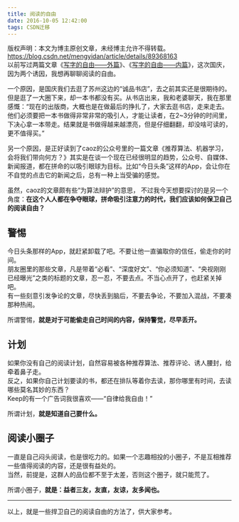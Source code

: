 ```yaml
---
title: 阅读的自由
date: 2016-10-05 12:42:00
tags: CSDN迁移
---
```

 版权声明：本文为博主原创文章，未经博主允许不得转载。 https://blog.csdn.net/mengyidan/article/details/89368163   
   以前写过两篇文章《[写字的自由——外篇](https://www.jianshu.com/p/27aac06caff8)》、《[写字的自由——内篇](https://www.jianshu.com/p/cf1bfb25b735)》，这次国庆，因为两个诱因，我想再聊聊阅读的自由。

 一个原因，是国庆我们去逛了苏州这边的“诚品书店”，去之前其实还是很期待的。但是逛了一大圈下来，却一本书都没有买。从书店出来，我和老婆聊天，我在那里感慨：“现在的出版商，大概也是在做最后的挣扎了，大家去逛书店，走来走去。他们必须要把一本书做得非常非常的吸引人，才能让读者，在2~3分钟的时间里，下决心拿一本带走。结果就是书做得越来越漂亮，但是仔细翻翻，却没啥可读的，更不值得买。”

 另一个原因，是正好读到了caoz的公众号里的一篇文章《推荐算法、机器学习，会将我们带向何方？》其实是在谈一个现在已经很明显的趋势，公众号、自媒体、新闻报道，都在拼命的以吸引眼球为目标。比如“今日头条”这样的App，会让你在不自觉的点击它的新闻之后，总有一种上当受骗的感觉。

 虽然，caoz的文章颇有些“为算法辩护”的意思， 不过我今天想要探讨的是另一个角度：**在这个人人都在争夺眼球，拼命吸引注意力的时代，我们应该如何保卫自己的阅读自由？**

 
## 警惕

 今日头条那样的App，就赶紧卸载了吧。不要让他一直骗取你的信任，偷走你的时间。  
 朋友圈里的那些文章，凡是带着“必看”、“深度好文”、“你必须知道”、“央视刚刚已经曝光”之类的标题的文章，忍一忍，不要去点。不当心点开了，也赶紧关掉吧。  
 有一些刻意引发争论的文章，尽快丢到脑后，不要去争论，不要加入混战，不要凑那种热闹。

 所谓警惕，**就是对于可能偷走自己时间的内容，保持警觉，尽早丢开。**

 
## 计划

 如果你没有自己的阅读计划，自然容易被各种推荐算法、推荐评论、诱人腰封，给牵着鼻子走。  
 反之，如果你自己计划要读的书，都还在排队等着你去读，那你哪里有时间，去读哪些莫名其妙的东西？  
 Keep的有一个广告词我很喜欢——“自律给我自由！”

 所谓计划，**就是知道自己要什么。**

 
## 阅读小圈子

 一直是自己闷头阅读，也是很吃力的。如果一个志趣相投的小圈子，不是互相推荐一些值得阅读的内容，还是很有益处的。  
 当然，前提是，这群人的品位都不至于太差，否则这个圈子，就只能荒了。

 所谓小圈子，**就是：益者三友，友直，友谅，友多闻也。**

 
--------
以上，就是一些捍卫自己的阅读自由的方法了，供大家参考。

   
   
 